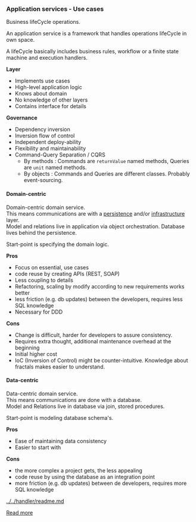 ### Application services - Use cases

Business lifeCycle operations.  

An application service is a framework that handles operations lifeCycle in own space.  
 
A lifeCycle basically includes business rules, workflow or a finite state machine and execution handlers.

**Layer**
+ Implements use cases
+ High-level application logic
+ Knows about domain
+ No knowledge of other layers
+ Contains interface for details

**Governance**  
+ Dependency inversion  
+ Inversion flow of control  
+ Independent deploy-ability  
+ Flexibility and maintainability  
+ Command-Query Separation  / CQRS    
   + By methods : Commands are `returnValue` named methods, Queries are `unit` named methods.  
   + By objects : Commands and Queries are different classes. Probably event-sourcing.  

#### Domain-centric  
Domain-centric domain service.  
This means communications are with a [persistence](../../handler/readme.md) and/or [infrastructure](../Storage/readme.md) layer.  
Model and relations live in application via object orchestration. 
Database lives behind the persistence.  

Start-point is specifying the domain logic.  

**Pros**
+ Focus on essential, use cases
+ code reuse by creating APIs (REST, SOAP)
+ Less coupling to details
+ Refactoring, scaling by modify according to new requirements works better
+ less friction (e.g. db updates) between the developers, requires less SQL knowledge
+ Necessary for DDD

**Cons**
+ Change is difficult, harder for developers to assure consistency. 
+ Requires extra thought, additional maintenance overhead at the beginning
+ Initial higher cost
+ IoC (Inversion of Control) might be counter-intuitive. Knowledge about fractals makes easier to understand.


#### Data-centric  
Data-centric domain service.  
This means communications are done with a database.  
Model and Relations live in database via join, stored procedures.   

Start-point is modeling database schema's.  

**Pros**  
+ Ease of maintaining data consistency
+ Easier to start with

**Cons**  
+ the more complex a project gets, the less appealing
+ code reuse by using the database as an integration point
+ more friction (e.g. db updates) between de developers, requires more SQL knowledge


[../../handler/readme.md](../../handler/readme.md)
 
 
[Read more](http://www.matthewrenze.com/presentations/clean-architecture.pdf)

